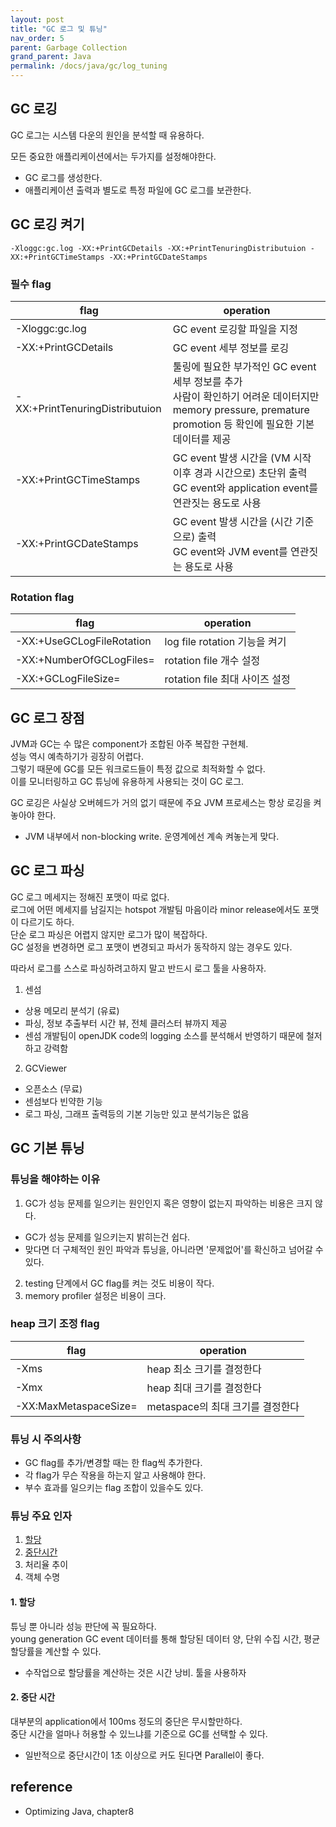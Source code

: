 ```yaml
---
layout: post
title: "GC 로그 및 튜닝"
nav_order: 5
parent: Garbage Collection
grand_parent: Java
permalink: /docs/java/gc/log_tuning
---
```


## GC 로깅

GC 로그는 시스템 다운의 원인을 분석할 때 유용하다.

모든 중요한 애플리케이션에서는 두가지를 설정해야한다.
- GC 로그를 생성한다.
- 애플리케이션 출력과 별도로 특정 파일에 GC 로그를 보관한다.


## GC 로깅 켜기

```
-Xloggc:gc.log -XX:+PrintGCDetails -XX:+PrintTenuringDistributuion -XX:+PrintGCTimeStamps -XX:+PrintGCDateStamps
```

### 필수 flag

| flag                            | operation                                                                                                                                                        |
| ------------------------------- | ---------------------------------------------------------------------------------------------------------------------------------------------------------------- |
| -Xloggc:gc.log                  | GC event 로깅할 파일을 지정                                                                                                                                      |
| -XX:+PrintGCDetails             | GC event 세부 정보를 로깅                                                                                                                                        |
| -XX:+PrintTenuringDistributuion | 툴링에 필요한 부가적인 GC event 세부 정보를 추가 <br> 사람이 확인하기 어려운 데이터지만 memory pressure, premature promotion 등 확인에 필요한 기본 데이터를 제공 |
| -XX:+PrintGCTimeStamps          | GC event 발생 시간을 (VM 시작 이후 경과 시간으로) 초단위 출력 <br> GC event와 application event를 연관짓는 용도로 사용                                           |
| -XX:+PrintGCDateStamps          | GC event 발생 시간을 (시간 기준으로) 출력 <br> GC event와 JVM event를 연관짓는 용도로 사용                                                                       |


### Rotation flag

| flag                        | operation                      |
| --------------------------- | ------------------------------ |
| -XX:+UseGCLogFileRotation   | log file rotation 기능을 켜기  |
| -XX:+NumberOfGCLogFiles=<n> | rotation file 개수 설정        |
| -XX:+GCLogFileSize=<size>   | rotation file 최대 사이즈 설정 |

## GC 로그 장점

JVM과 GC는 수 많은 component가 조합된 아주 복잡한 구현체.  
성능 역시 예측하기가 굉장히 어렵다.  
그렇기 때문에 GC를 모든 워크로드들이 특정 값으로 최적화할 수 없다.  
이를 모니터링하고 GC 튜닝에 유용하게 사용되는 것이 GC 로그.

GC 로깅은 사실상 오버헤드가 거의 없기 때문에 주요 JVM 프로세스는 항상 로깅을 켜놓아야 한다.
- JVM 내부에서 non-blocking write. 운영계에선 계속 켜놓는게 맞다.

## GC 로그 파싱

GC 로그 메세지는 정해진 포맷이 따로 없다.  
로그에 어떤 메세지를 남길지는 hotspot 개발팀 마음이라 minor release에서도 포맷이 다르기도 하다.  
단순 로그 파싱은 어렵지 않지만 로그가 많이 복잡하다.  
GC 설정을 변경하면 로그 포맷이 변경되고 파서가 동작하지 않는 경우도 있다.

따라서 로그를 스스로 파싱하려고하지 말고 반드시 로그 툴을 사용하자.

1. 센섬
  - 상용 메모리 분석기 (유료)
  - 파싱, 정보 추출부터 시간 뷰, 전체 클러스터 뷰까지 제공
  - 센섬 개발팀이 openJDK code의 logging 소스를 분석해서 반영하기 때문에 철저하고 강력함
2. GCViewer
  - 오픈소스 (무료)
  - 센섬보다 빈약한 기능
  - 로그 파싱, 그래프 출력등의 기본 기능만 있고 분석기능은 없음

## GC 기본 튜닝

### 튜닝을 해야하는 이유

1. GC가 성능 문제를 일으키는 원인인지 혹은 영향이 없는지 파악하는 비용은 크지 않다.
  - GC가 성능 문제를 일으키는지 밝히는건 쉽다.
  - 맞다면 더 구체적인 원인 파악과 튜닝을, 아니라면 '문제없어'를 확신하고 넘어갈 수 있다.
2. testing 단계에서 GC flag를 켜는 것도 비용이 작다.
3. memory profiler 설정은 비용이 크다.

### heap 크기 조정 flag

| flag                        | operation                        |
| --------------------------- | -------------------------------- |
| -Xms<size>                  | heap 최소 크기를 결정한다        |
| -Xmx<size>                  | heap 최대 크기를 결정한다        |
| -XX:MaxMetaspaceSize=<size> | metaspace의 최대 크기를 결정한다 |

### 튜닝 시 주의사항

- GC flag를 추가/변경할 때는 한 flag씩 추가한다.
- 각 flag가 무슨 작용을 하는지 알고 사용해야 한다.
- 부수 효과를 일으키는 flag 조합이 있을수도 있다.

### 튜닝 주요 인자

1. [할당](#1-할당)
2. [중단시간](#2-중단-시간)
3. 처리율 추이
4. 객체 수명

#### 1. 할당

튜닝 뿐 아니라 성능 판단에 꼭 필요하다.  
young generation GC event 데이터를 통해 할당된 데이터 양, 단위 수집 시간, 평균 할당률을 계산할 수 있다.

- 수작업으로 할당률을 계산하는 것은 시간 낭비. 툴을 사용하자

#### 2. 중단 시간

대부분의 application에서 100ms 정도의 중단은 무시할만하다.  
중단 시간을 얼마나 허용할 수 있느냐를 기준으로 GC를 선택할 수 있다.

- 일반적으로 중단시간이 1초 이상으로 커도 된다면 Parallel이 좋다.


## reference

- Optimizing Java, chapter8